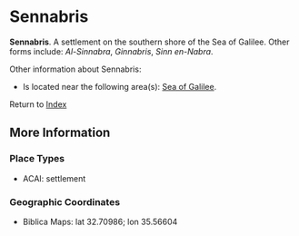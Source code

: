 # Sennabris
**Sennabris**. 
A settlement on the southern shore of the Sea of Galilee. 
Other forms include: 
*Al-Sinnabra*, *Ginnabris*, *Sinn en-Nabra*. 




Other information about Sennabris:


* Is located near the following area(s): 
[Sea of Galilee](GalileeSea.md). 








Return to [Index](00-Index.md)

## More Information

### Place Types

* ACAI: settlement



### Geographic Coordinates

* Biblica Maps: lat 32.70986; lon 35.56604




